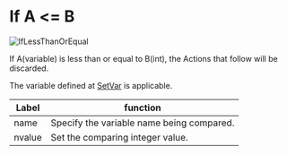 
# If A <= B
![IfLessThanOrEqual](img/IfLessThanOrEqual.jpg)

If A(variable) is less than or equal to B(int), the Actions that follow will be discarded.

The variable defined at [SetVar](SetVar.md) is applicable.

|  Label |  function  |
| ----   | ---- |
| name | Specify the variable name being compared. |
| nvalue | Set the comparing integer value. |
